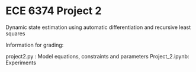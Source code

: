 # ECE 6374 Project 2

Dynamic state estimation using automatic differentiation and recursive least squares

Information for grading:

project2.py : Model equations, constraints and parameters
Project_2.ipynb: Experiments
